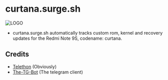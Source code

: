 # curtana.surge.sh
![LOGO](https://curtana.surge.sh/thumbnail.png)
* curtana.surge.sh automatically tracks custom rom, kernel and recovery updates for the Redmi Note 9S, codename: curtana. 

## Credits
* [Telethon](https://github.com/LonamiWebs/Telethon) (Obviously)
* [The-TG-Bot](https://github.com/justaprudev/The-TG-Bot) (The telegram client)
